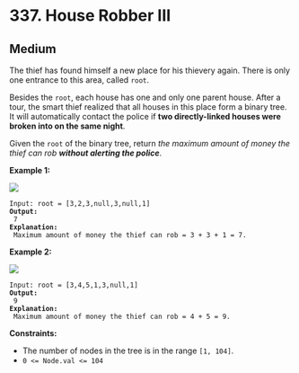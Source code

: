 # 337. House Robber III

## Medium



The thief has found himself a new place for his thievery again. There is only one entrance to this area, called `root`.

Besides the `root`, each house has one and only one parent house. After a tour, the smart thief realized that all houses in this place form a binary tree. It will automatically contact the police if **two directly-linked houses were broken into on the same night**.

Given the `root` of the binary tree, return _the maximum amount of money the thief can rob **without alerting the police**_.

&#x20;

**Example 1:**

![](https://assets.leetcode.com/uploads/2021/03/10/rob1-tree.jpg)

<pre><code>Input: root = [3,2,3,null,3,null,1]
<strong>Output:
</strong> 7
<strong>Explanation:
</strong> Maximum amount of money the thief can rob = 3 + 3 + 1 = 7.
</code></pre>

**Example 2:**

![](https://assets.leetcode.com/uploads/2021/03/10/rob2-tree.jpg)

<pre><code>Input: root = [3,4,5,1,3,null,1]
<strong>Output:
</strong> 9
<strong>Explanation:
</strong> Maximum amount of money the thief can rob = 4 + 5 = 9.
</code></pre>

&#x20;

**Constraints:**

* The number of nodes in the tree is in the range `[1, 104]`.
* `0 <= Node.val <= 104`
